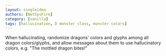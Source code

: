 ```yaml
---
layout: singleidea
authors: [NetSysFire]
category: [vanilla]
tags: [hallucination, D monster class, monster colors]
---
```

When hallucinating, randomize dragons' colors and glyphs among all dragon
colors/glyphs, and allow messages about them to use hallucinatory colors, e.g.
"The mottled dragon bites!"
